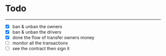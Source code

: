 # Todo 

---
- [x] ban & unban the owners
- [x] ban & unban the drivers
- [x] done the flow of transfer owners money
- [ ] monitor all the transactions
- [ ] see the contract then sign it
